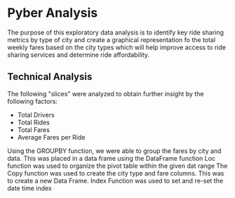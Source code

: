 # Pyber Analysis
The purpose of this exploratory data analysis is to identify key ride sharing metrics by type of city 
and create a graphical representation fo the total weekly fares based on the city types which will help 
improve access to ride sharing services and determine ride affordability.

## Technical Analysis

The following "slices" were analyzed to obtain further insight by the following factors:

  - Total Drivers
  - Total Rides
  - Total Fares
  - Average Fares per Ride

Using the GROUPBY function, we were able to group the fares by city and data.  This was placed in a data frame using the DataFrame function
Loc function was used to organize the pivot table within the given dat range
The Copy function was used to create the city type and fare columns.  This was to create a new Data Frame.
Index Function was used to set and re-set the date time index

